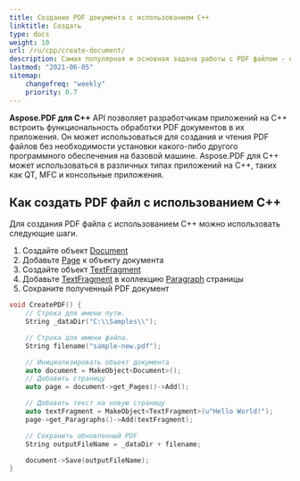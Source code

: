 ```yaml
---
title: Создание PDF документа с использованием C++
linktitle: Создать
type: docs
weight: 10
url: /ru/cpp/create-document/
description: Самая популярная и основная задача работы с PDF файлом - создание документа с нуля. Используйте библиотеку Aspose.PDF для C++.
lastmod: "2021-06-05"
sitemap:
    changefreq: "weekly"
    priority: 0.7
---
```


**Aspose.PDF для C++** API позволяет разработчикам приложений на C++ встроить функциональность обработки PDF документов в их приложения. Он может использоваться для создания и чтения PDF файлов без необходимости установки какого-либо другого программного обеспечения на базовой машине. Aspose.PDF для C++ может использоваться в различных типах приложений на C++, таких как QT, MFC и консольные приложения.

## Как создать PDF файл с использованием C++

Для создания PDF файла с использованием C++ можно использовать следующие шаги.

1. Создайте объект [Document](https://reference.aspose.com/pdf/cpp/class/aspose.pdf.document)
1. Добавьте [Page](https://reference.aspose.com/pdf/cpp/class/aspose.pdf.page/) к объекту документа
1. Создайте объект [TextFragment](https://reference.aspose.com/pdf/cpp/class/aspose.pdf.te_x_fragment/)
1. Добавьте [TextFragment](https://reference.aspose.com/pdf/cpp/class/aspose.pdf.te_x_fragment/) в коллекцию [Paragraph](https://reference.aspose.com/pdf/cpp/class/aspose.pdf.paragraphs/) страницы
1. Сохраните полученный PDF документ

```cpp
void CreatePDF() {
    // Строка для имени пути.
    String _dataDir("C:\\Samples\\");

    // Строка для имени файла.
    String filename("sample-new.pdf");

    // Инициализировать объект документа
    auto document = MakeObject<Document>();
    // Добавить страницу
    auto page = document->get_Pages()->Add();

    // Добавить текст на новую страницу
    auto textFragment = MakeObject<TextFragment>(u"Hello World!");
    page->get_Paragraphs()->Add(textFragment);

    // Сохранить обновленный PDF
    String outputFileName = _dataDir + filename;

    document->Save(outputFileName);
}
```